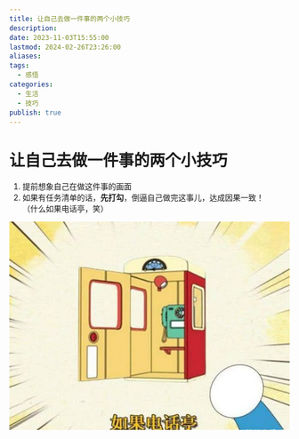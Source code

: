 ```yaml
---  
title: 让自己去做一件事的两个小技巧  
description:   
date: 2023-11-03T15:55:00  
lastmod: 2024-02-26T23:26:00  
aliases:   
tags:  
  - 感悟  
categories:  
  - 生活  
  - 技巧  
publish: true  
---  
```

  
# 让自己去做一件事的两个小技巧  
  
1. 提前想象自己在做这件事的画面  
2. 如果有任务清单的话，**先打勾**，倒逼自己做完这事儿，达成因果一致！  
（什么如果电话亭，笑）  
  
![如果我提前做掉了这件事，那么我一定能做掉这件事](Assets/2023.11.03-让自己去做一件事的两个小技巧-img-1.png)  
